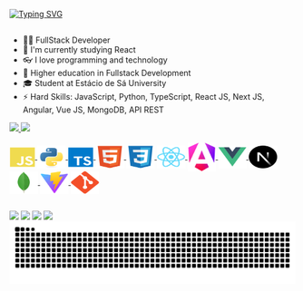 [![Typing SVG](https://readme-typing-svg.herokuapp.com/?color=f74287&size=30&left=true&vleft=true&width=1000&lines=Hello!,+My+name+is+David+Lins!;I+am+a+Brazilian+Programer!+:%29)](https://git.io/typing-svg)
##
- 👨‍💻 FullStack Developer
- 🌱 I'm currently studying React
- 👓 I love programming and technology
- 🧐 Higher education in Fullstack Development
- 🎓 Student at Estácio de Sá University
- ⚡ Hard Skills: JavaScript, Python, TypeScript, React JS, Next JS, Angular, Vue JS, MongoDB, API REST

<div>
  <a href="https://www.linkedin.com/in/david-lins-amaral-1059b0211/">
  <img height="180em" src="https://github-readme-stats.vercel.app/api?username=Davidlns&show_icons=true&theme=radical&include_all_commits=true&cout_private=true" />
  <img height="180em" src="https://github-readme-stats.vercel.app/api/top-langs/?username=Davidlns&layout=compact&langs_cout=16&theme=radical" />
</div>

<div style="display: inline_block"><br> 
  <img align="center" alt="David Js" height="35" width="45" src="https://raw.githubusercontent.com/devicons/devicon/master/icons/javascript/javascript-plain.svg">
  <img align="center" alt="David Py" height="40" width="50" src="https://raw.githubusercontent.com/devicons/devicon/master/icons/python/python-original.svg">
  <img align="center" alt="David TS" height="35" width="45" src="https://raw.githubusercontent.com/devicons/devicon/master/icons/typescript/typescript-original.svg">
  <img align="center" alt="David HTML" height="40" width="50" src="https://raw.githubusercontent.com/devicons/devicon/master/icons/html5/html5-original.svg">
  <img align="center" alt="David CSS" height="40" width="50" src="https://raw.githubusercontent.com/devicons/devicon/master/icons/css3/css3-original.svg">
  <img align="center" alt="David React" height="40" width="50" src="https://raw.githubusercontent.com/devicons/devicon/master/icons/react/react-original.svg">
  <img align="center" alt="David Angular" height="50" width="50" src="https://raw.githubusercontent.com/devicons/devicon/master/icons/angular/angular-original.svg">
  <img align="center" alt="David Vuejs" height="40" width="50" src="https://raw.githubusercontent.com/devicons/devicon/master/icons/vuejs/vuejs-original.svg">
  <img align="center" alt="David Nextjs" height="40" width="50" src="https://raw.githubusercontent.com/devicons/devicon/master/icons/nextjs/nextjs-original.svg">
  <img align="center" alt="David Mongodb" height="40" width="50" src="https://raw.githubusercontent.com/devicons/devicon/master/icons/mongodb/mongodb-original.svg">
  <img align="center" alt="David Vite" height="40" width="50" src="https://raw.githubusercontent.com/devicons/devicon/master/icons/vitejs/vitejs-original.svg">
  <img align="center" alt="David Git" height="40" width="50" src="https://raw.githubusercontent.com/devicons/devicon/master/icons/git/git-original.svg">
</div>

  ##

<div> 
  <a href="https://www.youtube.com/@doisdeqi5789" target="_blank"><img src="https://img.shields.io/badge/YouTube-FF0000?style=for-the-badge&logo=youtube&logoColor=white" target="_blank"></a>
  <a href="https://www.instagram.com/davidlins013/" target="_blank"><img src="https://img.shields.io/badge/-Instagram-%23E4405F?style=for-the-badge&logo=instagram&logoColor=white" target="_blank"></a>
  <a href = "mailto:linsdavid476@gmail.com"><img src="https://img.shields.io/badge/-Gmail-%23333?style=for-the-badge&logo=gmail&logoColor=white" target="_blank"></a>
  <a href="https://www.linkedin.com/in/david-lins-amaral-1059b0211/" target="_blank"><img src="https://img.shields.io/badge/-LinkedIn-%230077B5?style=for-the-badge&logo=linkedin&logoColor=white" target="_blank"></a> 
</div>

<picture>
  <source media="(prefers-color-scheme: dark)" srcset="https://raw.githubusercontent.com/Davidlns/Davidlns/output/github-contribution-grid-snake-dark.svg">
  <source media="(prefers-color-scheme: light)" srcset="https://raw.githubusercontent.com/Davidlns/Davidlns/output/github-contribution-grid-snake.svg">
  <img alt="github contribution grid snake animation" src="https://raw.githubusercontent.com/Davidlns/Davidlns/output/github-contribution-grid-snake.svg">
</picture>

